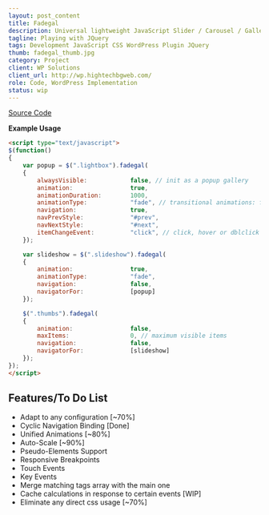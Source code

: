```yaml
---
layout: post_content
title: Fadegal
description: Universal lightweight JavaScript Slider / Carousel / Gallery / Navigator
tagline: Playing with JQuery
tags: Development JavaScript CSS WordPress Plugin JQuery
thumb: fadegal_thumb.jpg
category: Project
client: WP Solutions
client_url: http://wp.hightechbgweb.com/
role: Code, WordPress Implementation
status: wip
---
```

<a href="https://github.com/insidious-src/wordpress-fadegal" class="icon fa-github">
Source Code</a>

**Example Usage**

~~~ html
<script type="text/javascript">
$(function()
{
    var popup = $(".lightbox").fadegal(
    {
        alwaysVisible:            false, // init as a popup gallery
        animation:                true,
        animationDuration:        1000,
        animationType:            "fade", // transitional animations: fade, slide, popup
        navigation:               true,
        navPrevStyle:             "#prev",
        navNextStyle:             "#next",
        itemChangeEvent:          "click", // click, hover or dblclick
    });

    var slideshow = $(".slideshow").fadegal(
    {
        animation:                true,
        animationType:            "fade",
        navigation:               false,
        navigatorFor:             [popup]
    });

    $(".thumbs").fadegal(
    {
        animation:                false,
        maxItems:                 0, // maximum visible items
        navigation:               false,
        navigatorFor:             [slideshow]
    });
});
</script>
~~~

## Features/To Do List
- Adapt to any configuration [~70%]
- Cyclic Navigation Binding [Done]
- Unified Animations [~80%]
- Auto-Scale [~90%]
- Pseudo-Elements Support
- Responsive Breakpoints
- Touch Events
- Key Events
- Merge matching tags array with the main one
- Cache calculations in response to certain events [WIP]
- Eliminate any direct css usage [~70%]

